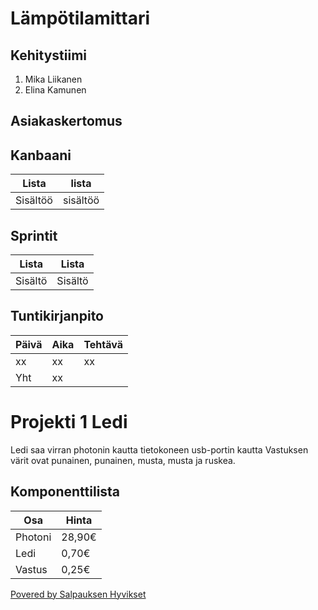 # Lämpötilamittari

## Kehitystiimi
1. Mika Liikanen
2. Elina Kamunen

## Asiakaskertomus


## Kanbaani
Lista      | lista
-----------|-----------
Sisältöö   | sisältöö


## Sprintit
Lista     | Lista
----------|--------
Sisältö   | Sisältö


## Tuntikirjanpito
Päivä | Aika | Tehtävä
------|------|-------
xx    |  xx  |   xx
Yht | xx


# Projekti 1 Ledi
Ledi saa virran photonin kautta tietokoneen usb-portin kautta
Vastuksen värit ovat punainen, punainen, musta, musta ja ruskea.

## Komponenttilista
Osa      | Hinta
----------|--------
Photoni   | 28,90€
Ledi      | 0,70€
Vastus    | 0,25€



[Povered by Salpauksen Hyvikset ](https://www.salpaus.fi/)
